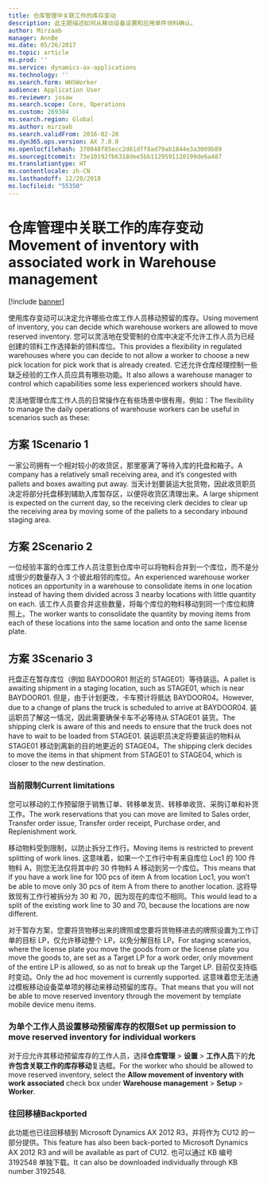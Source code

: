 ```yaml
---
title: 仓库管理中关联工作的库存变动
description: 此主题描述如何从移动设备设置和应用单件领料确认。
author: Mirzaab
manager: AnnBe
ms.date: 05/26/2017
ms.topic: article
ms.prod: ''
ms.service: dynamics-ax-applications
ms.technology: ''
ms.search.form: WHSWorker
audience: Application User
ms.reviewer: josaw
ms.search.scope: Core, Operations
ms.custom: 269384
ms.search.region: Global
ms.author: mirzaab
ms.search.validFrom: 2016-02-28
ms.dyn365.ops.version: AX 7.0.0
ms.openlocfilehash: 370848f85ecc2d61dff8ad79ab1844e3a3009b89
ms.sourcegitcommit: 73e10192fb6318dee5bb1129591120199de6a487
ms.translationtype: HT
ms.contentlocale: zh-CN
ms.lasthandoff: 12/20/2018
ms.locfileid: "55350"
---
```

# <a name="movement-of-inventory-with-associated-work-in-warehouse-management"></a><span data-ttu-id="896c9-103">仓库管理中关联工作的库存变动</span><span class="sxs-lookup"><span data-stu-id="896c9-103">Movement of inventory with associated work in Warehouse management</span></span>

[!include [banner](../includes/banner.md)]

<span data-ttu-id="896c9-104">使用库存变动可以决定允许哪些仓库工作人员移动预留的库存。</span><span class="sxs-lookup"><span data-stu-id="896c9-104">Using movement of inventory, you can decide which warehouse workers are allowed to move reserved inventory.</span></span> <span data-ttu-id="896c9-105">您可以灵活地在受管制的仓库中决定不允许工作人员为已经创建的领料工作选择新的领料库位。</span><span class="sxs-lookup"><span data-stu-id="896c9-105">This provides a flexibility in regulated warehouses where you can decide to not allow a worker to choose a new pick location for pick work that is already created.</span></span> <span data-ttu-id="896c9-106">它还允许仓库经理控制一些缺乏经验的工作人员应具有哪些功能。</span><span class="sxs-lookup"><span data-stu-id="896c9-106">It also allows a warehouse manager to control which capabilities some less experienced workers should have.</span></span>

<span data-ttu-id="896c9-107">灵活地管理仓库工作人员的日常操作在有些场景中很有用，例如：</span><span class="sxs-lookup"><span data-stu-id="896c9-107">The flexibility to manage the daily operations of warehouse workers can be useful in scenarios such as these:</span></span>

## <a name="scenario-1"></a><span data-ttu-id="896c9-108">方案 1</span><span class="sxs-lookup"><span data-stu-id="896c9-108">Scenario 1</span></span>
<span data-ttu-id="896c9-109">一家公司拥有一个相对较小的收货区，那里塞满了等待入库的托盘和箱子。</span><span class="sxs-lookup"><span data-stu-id="896c9-109">A company has a relatively small receiving area, and it’s congested with pallets and boxes awaiting put away.</span></span> <span data-ttu-id="896c9-110">当天计划要装运大批货物，因此收货职员决定将部分托盘移到辅助入库暂存区，以便将收货区清理出来。</span><span class="sxs-lookup"><span data-stu-id="896c9-110">A large shipment is expected on the current day, so the receiving clerk decides to clear up the receiving area by moving some of the pallets to a secondary inbound staging area.</span></span>

## <a name="scenario-2"></a><span data-ttu-id="896c9-111">方案 2</span><span class="sxs-lookup"><span data-stu-id="896c9-111">Scenario 2</span></span>
<span data-ttu-id="896c9-112">一位经验丰富的仓库工作人员注意到仓库中可以将物料合并到一个库位，而不是分成很少的数量存入 3 个彼此相邻的库位。</span><span class="sxs-lookup"><span data-stu-id="896c9-112">An experienced warehouse worker notices an opportunity in a warehouse to consolidate items in one location instead of having them divided across 3 nearby locations with little quantity on each.</span></span> <span data-ttu-id="896c9-113">该工作人员要合并这些数量，将每个库位的物料移动到同一个库位和牌照上。</span><span class="sxs-lookup"><span data-stu-id="896c9-113">The worker wants to consolidate the quantity by moving items from each of these locations into the same location and onto the same license plate.</span></span>

## <a name="scenario-3"></a><span data-ttu-id="896c9-114">方案 3</span><span class="sxs-lookup"><span data-stu-id="896c9-114">Scenario 3</span></span>
<span data-ttu-id="896c9-115">托盘正在暂存库位（例如 BAYDOOR01 附近的 STAGE01）等待装运。</span><span class="sxs-lookup"><span data-stu-id="896c9-115">A pallet is awaiting shipment in a staging location, such as STAGE01, which is near BAYDOOR01.</span></span> <span data-ttu-id="896c9-116">但是，由于计划更改，卡车预计将抵达 BAYDOOR04。</span><span class="sxs-lookup"><span data-stu-id="896c9-116">However, due to a change of plans the truck is scheduled to arrive at BAYDOOR04.</span></span> <span data-ttu-id="896c9-117">装运职员了解这一情况，因此需要确保卡车不必等待从 STAGE01 装货。</span><span class="sxs-lookup"><span data-stu-id="896c9-117">The shipping clerk is aware of this and needs to ensure that the truck does not have to wait to be loaded from STAGE01.</span></span> <span data-ttu-id="896c9-118">装运职员决定将要装运的物料从 STAGE01 移动到离新的目的地更近的 STAGE04。</span><span class="sxs-lookup"><span data-stu-id="896c9-118">The shipping clerk decides to move the items in that shipment from STAGE01 to STAGE04, which is closer to the new destination.</span></span>

### <a name="current-limitations"></a><span data-ttu-id="896c9-119">当前限制</span><span class="sxs-lookup"><span data-stu-id="896c9-119">Current limitations</span></span>

<span data-ttu-id="896c9-120">您可以移动的工作预留限于销售订单、转移单发货、转移单收货、采购订单和补货工作。</span><span class="sxs-lookup"><span data-stu-id="896c9-120">The work reservations that you can move are limited to Sales order, Transfer order issue, Transfer order receipt, Purchase order, and Replenishment work.</span></span>

<span data-ttu-id="896c9-121">移动物料受到限制，以防止拆分工作行。</span><span class="sxs-lookup"><span data-stu-id="896c9-121">Moving items is restricted to prevent splitting of work lines.</span></span> <span data-ttu-id="896c9-122">这意味着，如果一个工作行中有来自库位 Loc1 的 100 件物料 A，则您无法仅将其中的 30 件物料 A 移动到另一个库位。</span><span class="sxs-lookup"><span data-stu-id="896c9-122">This means that if you have a work line for 100 pcs of item A from location Loc1, you won’t be able to move only 30 pcs of item A from there to another location.</span></span> <span data-ttu-id="896c9-123">这将导致现有工作行被拆分为 30 和 70，因为现在的库位不相同。</span><span class="sxs-lookup"><span data-stu-id="896c9-123">This would lead to a split of the existing work line to 30 and 70, because the locations are now different.</span></span>

<span data-ttu-id="896c9-124">对于暂存方案，您要将货物移出来的牌照或您要将货物移进去的牌照设置为工作订单的目标 LP，仅允许移动整个 LP，以免分解目标 LP。</span><span class="sxs-lookup"><span data-stu-id="896c9-124">For staging scenarios, where the license plate you move the goods from or the license plate you move the goods to, are set as a Target LP for a work order, only movement of the entire LP is allowed, so as not to break up the Target LP.</span></span>
<span data-ttu-id="896c9-125">目前仅支持临时变动。</span><span class="sxs-lookup"><span data-stu-id="896c9-125">Only the ad hoc movement is currently supported.</span></span> <span data-ttu-id="896c9-126">这意味着您无法通过模板移动设备菜单项的移动来移动预留的库存。</span><span class="sxs-lookup"><span data-stu-id="896c9-126">That means that you will not be able to move reserved inventory through the movement by template mobile device menu items.</span></span>

### <a name="set-up-permission-to-move-reserved-inventory-for-individual-workers"></a><span data-ttu-id="896c9-127">为单个工作人员设置移动预留库存的权限</span><span class="sxs-lookup"><span data-stu-id="896c9-127">Set up permission to move reserved inventory for individual workers</span></span>

<span data-ttu-id="896c9-128">对于应允许其移动预留库存的工作人员，选择**仓库管理** > **设置** > **工作人员**下的**允许包含关联工作的库存移动**复选框。</span><span class="sxs-lookup"><span data-stu-id="896c9-128">For the worker who should be allowed to move reserved inventory, select the **Allow movement of inventory with work associated** check box under **Warehouse management** > **Setup** > **Worker**.</span></span>  

### <a name="backported"></a><span data-ttu-id="896c9-129">往回移植</span><span class="sxs-lookup"><span data-stu-id="896c9-129">Backported</span></span>

<span data-ttu-id="896c9-130">此功能也已往回移植到 Microsoft Dynamics AX 2012 R3，并将作为 CU12 的一部分提供。</span><span class="sxs-lookup"><span data-stu-id="896c9-130">This feature has also been back-ported to Microsoft Dynamics AX 2012 R3 and will be available as part of CU12.</span></span>
<span data-ttu-id="896c9-131">也可以通过 KB 编号 3192548 单独下载。</span><span class="sxs-lookup"><span data-stu-id="896c9-131">It can also be downloaded individually through KB number 3192548.</span></span> 

